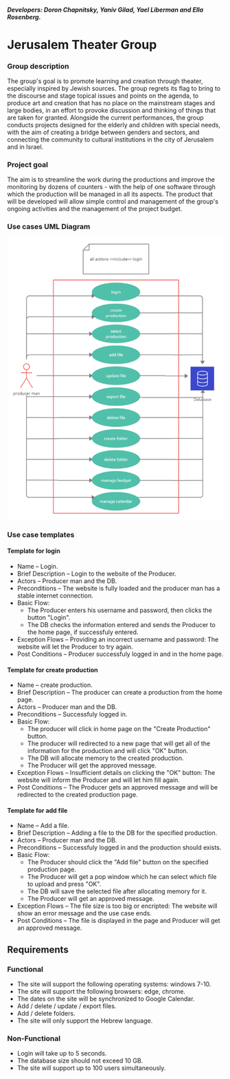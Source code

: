 ##### Developers: Doron Chapnitsky, Yaniv Gilad, Yael Liberman and Ella Rosenberg.

# Jerusalem Theater Group
### Group description
The group's goal is to promote learning and creation through theater, especially inspired by Jewish sources. The group regrets its flag to bring to the discourse and stage topical issues and points on the agenda, to produce art and creation that has no place on the mainstream stages and large bodies, in an effort to provoke discussion and thinking of things that are taken for granted. Alongside the current performances, the group conducts projects designed for the elderly and children with special needs, with the aim of creating a bridge between genders and sectors, and connecting the community to cultural institutions in the city of Jerusalem and in Israel.

### Project goal
The aim is to streamline the work during the productions and improve the monitoring by dozens of counters - with the help of one software through which the production will be managed in all its aspects. The product that will be developed will allow simple control and management of the group's ongoing activities and the management of the project budget.

### Use cases UML Diagram
![use case](https://github.com/Yaniv-Gilad/theater-jerusalem/blob/main/use%20case.png)
### Use case templates
#### Template for login
- Name – Login.
- Brief Description – Login to the website of the Producer.
- Actors – Producer man and the DB.
- Preconditions – The website is fully loaded and the producer man has a stable internet connection.
- Basic Flow:
  - The Producer enters his username and password, then clicks the button "Login".
  - The DB checks the information entered and sends the Producer to the home page, if successfuly entered. 
- Exception Flows – Providing an incorrect username and password: The website will let the Producer to try again.
- Post Conditions – Producer successfuly logged in and in the home page.

#### Template for create production
- Name – create production.
- Brief Description – The producer can create a production from the home page.
- Actors – Producer man and the DB.
- Preconditions – Successfuly logged in.
- Basic Flow:
  - The producer will click in home page on the "Create Production" button.
  - The producer will redirected to a new page that will get all of the information for the production and will click "OK" button.
  - The DB will allocate memory to the created production.
  - The Producer will get the approved message.
- Exception Flows – Insufficient details on clicking the "OK" button: The website will inform the Producer and will let him fill again.
- Post Conditions – The Producer gets an approved message and will be redirected to the created production page.

#### Template for add file
- Name – Add a file.
- Brief Description – Adding a file to the DB for the specified production.
- Actors – Producer man and the DB.
- Preconditions – Successfuly logged in and the production should exists.
- Basic Flow:
  - The Producer should click the "Add file" button on the specified production page.
  - The Producer will get a pop window which he can select which file to upload and press "OK".
  - The DB will save the selected file after allocating memory for it.
  - The Producer will get an approved message.
- Exception Flows – The file size is too big or encripted: The website will show an error message and the use case ends.
- Post Conditions – The file is displayed in the page and Producer will get an approved message.

## Requirements
### Functional

- The site will support the following operating systems: windows 7-10.
- The site will support the following browsers: edge, chrome.
- The dates on the site will be synchronized to Google Calendar.
- Add / delete / update / export files. 
- Add / delete folders.
- The site will only support the Hebrew language.

### Non-Functional
- Login will take up to 5 seconds.
- The database size should not exceed 10 GB.
- The site will support up to 100 users simultaneously. 
